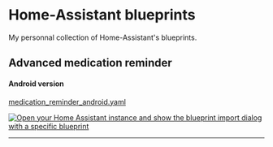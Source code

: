 # Home-Assistant blueprints

My personnal collection of Home-Assistant's blueprints.

## Advanced medication reminder
#### Android version

[medication_reminder_android.yaml](https://raw.githubusercontent.com/jlevangi/hass-blueprints/refs/heads/main/blueprints/medication_reminder_android.yaml)

[![Open your Home Assistant instance and show the blueprint import dialog with a specific blueprint](https://my.home-assistant.io/badges/blueprint_import.svg)](https://my.home-assistant.io/redirect/blueprint_import/?blueprint_url=https://raw.githubusercontent.com/jlevangi/hass-blueprints/refs/heads/main/blueprints/medication_reminder_android.yaml)

---
